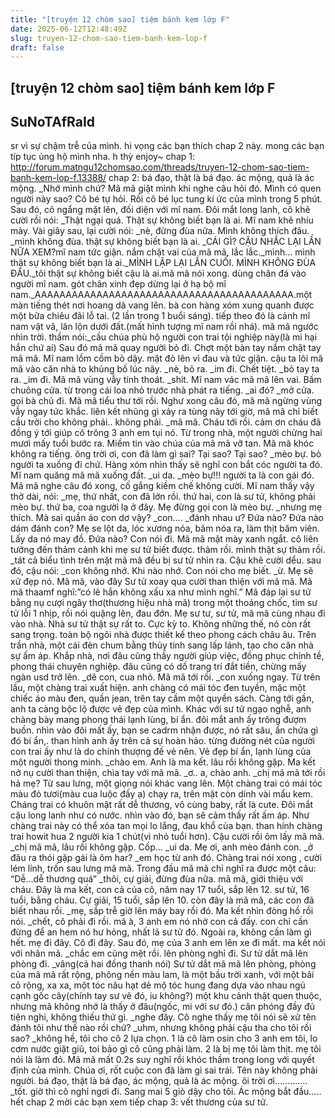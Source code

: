 ```yaml
---
title: "[truyện 12 chòm sao] tiệm bánh kem lớp F"
date: 2025-06-12T12:48:49Z
slug: truyen-12-chom-sao-tiem-banh-kem-lop-f
draft: false
---
```


## [truyện 12 chòm sao] tiệm bánh kem lớp F

## SuNoTAfRaId

sr vì sự chậm trễ của mình. hi vọng các bạn thích chap 2 này. mong các bạn típ tục ủng hộ mình nha. h thỳ enjoy~
chap 1:
http://forum.matngu12chomsao.com/threads/truyen-12-chom-sao-tiem-banh-kem-lop-f.13388/
chap 2: bá đạo, thật là bá đạo. ác mộng, quả là ác mộng.
_Nhớ mình chứ?
Mã mã giật mình khi nghe câu hỏi đó. Mình có quen người này sao? Cô bé tự hỏi. Rồi cô bé lục tung kí ức của mình trong 5 phút. Sau đó, cô ngẩng mặt lên, đối diện với mĩ nam. Đôi mắt long lanh, cô khẽ cười rồi nói:
_Thật ngại quá. Thật sự không biết bạn là ai.
Mĩ nam khẽ nhíu mày. Vài giây sau, lại cười nói:
_nè, đừng đùa nữa. Mình không thích đâu.
_mình không đùa. thật sự không biết bạn là ai.
_CÁI GÌ? CẬU NHẮC LẠI LẦN NỮA XEM?mĩ nam tức giận. nắm chặt vai của mã mã, lắc lắc._mình... mình thật sự không biết bạn là ai._MÌNH LẬP LẠI LẦN CUỐI. MÌNH KHÔNG ĐÙA ĐÂU._tôi thật sự không biết cậu là ai.mã mã nói xong. dùng chân đá vào người mĩ nam. gót chân xinh đẹp dừng lại ở hạ bộ mĩ nam._AAAAAAAAAAAAAAAAAAAAAAAAAAAAAAAAAAAAAAAAAA.một màn tiếng thét nơi hoang dã vang lên. bà con hàng xóm xung quanh được một bữa chiêu đãi lỗ tai. (2 lần trong 1 buổi sáng). tiếp theo đó là cảnh mĩ nam vật vã, lăn lộn dưới đất.(mất hình tượng mĩ nam rồi nhá). mã mã ngước nhìn trời. thầm nói:_cầu chúa phù hộ người con trai tội nghiệp này(là mi hại hắn chứ ai)
Sau đó mã mã quay người bỏ đi. Chợt một bàn tay nắm chặt tay mã mã. Mĩ nam lồm cồm bò dậy. mặt đỏ lên vì đau và tức giận. cậu ta lôi mã mã vào căn nhà to khủng bố lúc nãy.
_nè, bỏ ra.
_im đi. Chết tiệt.
_bỏ tay ta ra.
_im đi.
Mã mã vùng vẫy tính thoát.
_shit.
Mĩ nam vác mã mã lên vai. Bấm chuông cửa. từ trong cái loa nhỏ trước nhà phát ra tiếng.
_ai đó?
_mở cửa. gọi bà chủ đi. Mã mã tiểu thư tới rồi.
Nghư xong câu đó, mã mã ngừng vùng vẫy ngay tức khắc. liên kết nhũng gì xảy ra tùng nãy tới giờ, mã mã chỉ biết cầu trời cho không phải.. không phải.
_mã mã. Cháu tới rồi. cảm ơn cháu đã đồng ý tới giúp cô trông 3 anh em tụi nó.
Từ trong nhà, một người chừng hai mươi mấy tuổi bước ra. Miềm tin vào chúa của mã mã vỡ tan. Mã mã khóc không ra tiếng. ông trời ơi, con đã làm gì sai? Tại sao? Tại sao?
_mèo bự. bỏ người ta xuống đi chứ. Hàng xóm nhìn thấy sẽ nghĩ con bắt cóc người ta đó.
Mĩ nam quăng mã mã xuống đất.
_ui da.
_mèo bự!!! người ta là con gái đó.
Mã mã nghe câu đó xong, cố gắng kiềm chế  không cười. Mĩ nam thấy vậy thở dài, nói:
_mẹ, thứ nhất, con đã lớn rồi. thứ hai, con là sư tử, không phải mèo bự. thứ ba, coa người lạ ở đây. Mẹ đừng gọi con là mèo bự.
_nhưng mẹ thích. Mà sai quần áo con dơ vậy?
_con….
_đánh nhau ư? Đứa nào? Đứa nào dám đánh con? Mẹ se lột da, lóc xương nóa, băm nóa ra, làm thịt băm viên. Lấy da nó may đồ. Đứa nào? Con nói đi.
Mã mã mặt mày xanh ngắt. cô liên tưởng đến thảm cảnh khi mẹ sư tử biết được. thảm rồi. mình thật sự thảm rồi.
_tát cả biểu tình trên mặt mã mã đều bị sư tử nhìn ra. Cậu khẽ cười dểu. sau đó, cậu nói:
_con không nhớ. Khi nào nhớ. Con nói cho mẹ biết.
_ừ. Mẹ sẽ xử đẹp nó. Mã mã, vào đây
Sư tử xoay qua cười than thiện với mã mã. Mã mã thaamf nghĩ:”có lẽ hắn không xấu xa như mình nghĩ.” Mã đáp lại sư tử bằng nụ cượi ngây thơ(thương hiệu nhà mã) trong một thoáng chốc, tim sư tử lỗi 1 nhịp, rồi nói quặng lên, đau đớn.
Mẹ sư tư,  sư tử, mã mã cùng nhau đi vào nhà. Nhà sư tử thật sự rất to. Cực kỳ to. Không những thế, nó còn rất sang trọng. toàn bộ ngôi nhà được thiết kế theo phong cách châu âu. Trên trần nhà, một cái đèn chum bằng thủy tinh sang lấp lánh, tạo cho căn nhà sự ấm áp. Khắp nhà, nơi đâu cũng thấy người giúp việc, đồng phục chỉnh tề, phong thái chuyên nghiệp. đâu cũng có dồ trang trí đắt tiền, chừng mấy ngàn usd trở lên. 
_dê con, cua nhỏ. Mã mã tới rồi.
_con xuống ngay.
Từ trên lầu, một chàng trai xuất hiện. anh chàng có mái tóc đen tuyền, mặc một chiếc áo màu đen, quần jean, trên tay cầm một quyển sách. Càng tới gần, anh ta càng bộc lộ được vẻ đẹp của mình. Khác với sư tử ngạo nghễ, anh chàng bày mang phong thái lạnh lùng, bí ẩn. đôi mắt anh ấy trông đượm buồn. nhìn vào đôi mất ấy, bạn se cadrm nhận được, nó rất sâu, ẩn chứa gì đó bí ẩn,. than hình anh ấy trên cả  sự hoàn hảo. từng đường nét của người con trai ấy như là do chính thượng đế vẻ nên. Vẻ đẹp bí ẩn, lạnh lùng của một người thong minh.
_chào em. Anh là ma kết. lâu rồi không gặp.
Ma kết nở nụ cười than thiện, chìa tay với mã mã.
_ơ.. a, chào anh.
_chị mã mã tới rồi hả mẹ?
Từ sau lưng, một giọng nói khác vang lên. Một chàng trai có mái tóc màu đỏ tươi(màu cua luộc đấy ạ) chạy ra, trên mặt còn dính vài mẩu kem. Cháng trai có khuôn mặt rất dễ thương, vô cùng baby, rất là cute. Đôi mắt cậu long lanh như có nước. nhìn vào đó, bạn sẽ cảm thấy rất ấm áp. Như chàng trai này có thể xóa tan mọi lo lắng, đau khổ của bạn. than hính chàng trai howit hua 2 người kia 1 chút(vì nhỏ tuổi hơn). Cậu cười rồi ôm lấy mã mã.
_chị mã mã, lâu rồi không gặp.
Cốp…
_ui da. Mẹ ơi, anh mèo đánh con.
_ở đâu ra thói gặp gái là ôm har?
_em học từ anh đó.
Chàng trai nói xong , cười lém lỉnh, trốn sau lưng mã mã. Trong đầu mã mã chỉ nghĩ ra được một câu: “Dễ…dễ thương quá”
_thôi, cự giải, đừng đùa nữa. mã mã, giới thiệu với cháu. Đây là ma kết, con cả của cô, năm nay 17 tuổi, sắp lên 12. sư tử, 16 tuổi, bằng cháu. Cự giải, 15 tuổi, sắp lên 10. còn đây là mã mã, các con đã biết nhau rồi.
_mẹ, sắp trễ giờ lên máy bay rồi đó.
Ma kết nhìn đòng hồ rồi nói.
_chết, cô phải đi rồi. mã à, 3 anh em nó nhờ con cả đấy. con chỉ cần đừng để an hem nó hư hỏng, nhất lả sư tử đó. Ngoài ra, không cần làm gì hết. mẹ đi đây. Cô đi đây.
Sau đó, mẹ của 3 anh em lên xe đi mất. ma kết nói với nhân mã.
_chắc em cũng mệt rồi. lên phòng nghỉ đi. Sư tử dắt mã lên phòng đi.
_vâng(cả hai đồng thanh nói)
Sư tử dắt mã mã lên phòng, phòng của mã mã rất rộng, phông nền màu lam, là một bầu trời xanh, với một bãi cỏ rộng, xa xa, một tóc nâu hạt dẻ mộ tóc hung đang dựa vào nhau ngủ cạnh gốc cây(chính tay sư vẽ đó, iu không?) một khu cảnh thật quen thuộc, nhưng mã không nhớ là thấy ở đâu(ngốc, mi với sư đó.) cân phóng đầy đủ tiện nghi, không thiếu thứ gì.
_nghe đây. Cô nghe thấy mẹ tôi nói sẽ xử tên đánh tôi như thế nào rồi chứ?
_uhm, nhưng không phải cậu tha cho tôi rồi sao?
_không hề, tôi cho cô 2 lựa chọn. 1 là cô làm osin cho 3 anh em tôi, lo cơm nước giặt giũ, toi bảo gì cô cũng phải làm. 2 là bị mẹ tôi làm thịt. mẹ tôi nói là làm đó.
Mã mã mất 0.2s suy nghĩ rồi khóc thầm trong long với quyết định của mình. Chúa ơi, rốt cuộc con đã làm gì sai trái. Tên này không phải người. bá đạo, thật là bá đạo, ác mộng, quả là ác mộng. ôi trời ơi………….
_tốt. giờ thì cô nghỉ ngơi đi. Sang mai 5 giò dậy cho tôi.
Ác mộng bắt đầu…..
hết chap 2
mời các bạn xem tiếp chap 3: vết thương của sư tử.